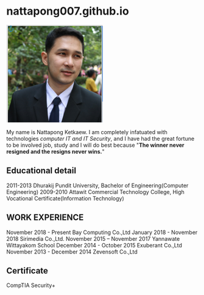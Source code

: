 # nattapong007.github.io

![alt text](xx.png)

My name is Nattapong Ketkaew.  I am completely infatuated with technologies *computer IT and IT Security*, and I have had the great fortune to be involved job, study and I will do best because "**The winner never resigned and the resigns never wins.**" 

## Educational detail
  2011-2013 Dhurakij Pundit University, Bachelor of Engineering(Computer Engineering)
  2009-2010 Attawit Commercial Technology College, High Vocational Certificate(Information Technology)
 
## WORK EXPERIENCE
  November 2018 - Present Bay Computing Co.,Ltd
  January 2018 - November 2018  Sirimedia Co.,Ltd. 
  November 2015 – November 2017 Yannawate Wittayakom School
  December 2014 - October 2015  Exuberant Co.,Ltd 
  November 2013 - December 2014 Zevensoft Co.,Ltd
 
## Certificate
  CompTIA Security+

